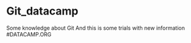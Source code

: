 # Git_datacamp
Some  knowledge about Git
And this is some trials with new information
#DATACAMP.ORG
